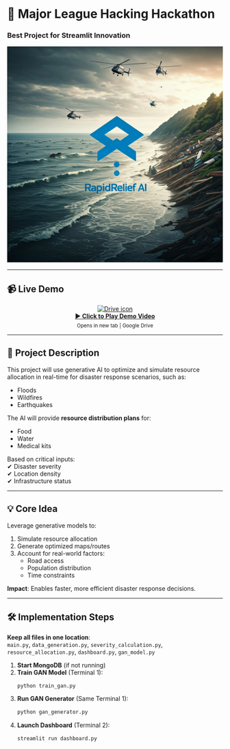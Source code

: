 # 🚀 Major League Hacking Hackathon  
### **Best Project for Streamlit Innovation**   

![Project Logo](media/RRAI.jpg)

---

## 📹 Live Demo
<div align="center">
  <a href="https://drive.google.com/file/d/1JL8gWuimD-GdVqNu1zLzw77Z60RqYVQc/view?usp=sharing" target="_blank">
    <img src="https://img.icons8.com/color/96/000000/google-drive.png" width="100" alt="Drive icon"/>
    <br>
    <strong>▶ Click to Play Demo Video</strong>
  </a>
  <br>
  <sub>Opens in new tab | Google Drive</sub>
</div>

---

## 📝 **Project Description**  
This project will use generative AI to optimize and simulate resource allocation in real-time for disaster response scenarios, such as:  
- Floods  
- Wildfires  
- Earthquakes  

The AI will provide **resource distribution plans** for:  
- Food  
- Water  
- Medical kits  

Based on critical inputs:  
✔ Disaster severity  
✔ Location density  
✔ Infrastructure status  

---

## 💡 **Core Idea**  
Leverage generative models to:  
1. Simulate resource allocation  
2. Generate optimized maps/routes  
3. Account for real-world factors:  
   - Road access  
   - Population distribution  
   - Time constraints  

**Impact**: Enables faster, more efficient disaster response decisions.  

---

## 🛠 **Implementation Steps**  
**Keep all files in one location**:  
`main.py`, `data_generation.py`, `severity_calculation.py`,  
`resource_allocation.py`, `dashboard.py`, `gan_model.py`  

1. **Start MongoDB** (if not running)  
2. **Train GAN Model** (Terminal 1):  
   ```bash
   python train_gan.py
   ```  
3. **Run GAN Generator** (Same Terminal 1):  
   ```bash
   python gan_generator.py
   ```  
4. **Launch Dashboard** (Terminal 2):  
   ```bash
   streamlit run dashboard.py
   ```  
